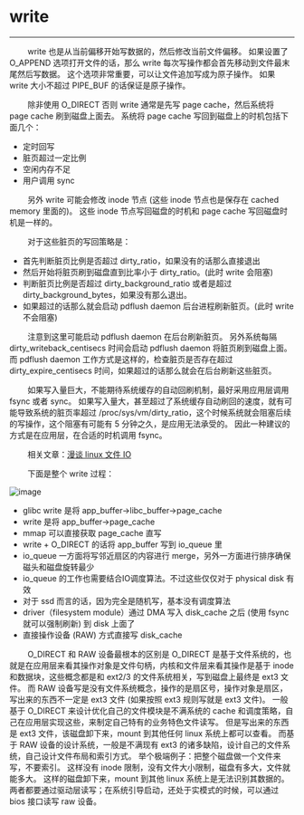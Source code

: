 # write
***

&emsp;&emsp;
write 也是从当前偏移开始写数据的，然后修改当前文件偏移。
如果设置了 O\_APPEND 选项打开文件的话，那么 write 每次写操作都会首先移动到文件最末尾然后写数据。
这个选项非常重要，可以让文件追加写成为原子操作。
如果 write 大小不超过 PIPE\_BUF 的话保证是原子操作。

&emsp;&emsp;
除非使用 O\_DIRECT 否则 write 通常是先写 page cache，然后系统将 page cache 刷到磁盘上面去。
系统将 page cache 写回到磁盘上的时机包括下面几个：

+ 定时回写
+ 脏页超过一定比例
+ 空闲内存不足
+ 用户调用 sync

&emsp;&emsp;
另外 write 可能会修改 inode 节点 (这些 inode 节点也是保存在 cached memory 里面的)。
这些 inode 节点写回磁盘的时机和 page cache 写回磁盘时机是一样的。

&emsp;&emsp;
对于这些脏页的写回策略是：

+ 首先判断脏页比例是否超过 dirty\_ratio，如果没有的话那么直接退出
+ 然后开始将脏页刷到磁盘直到比率小于 dirty\_ratio。(此时 write 会阻塞)
+ 判断脏页比例是否超过 dirty\_background\_ratio 或者是超过 dirty\_background\_bytes，如果没有那么退出。
+ 如果超过的话那么就会启动 pdflush daemon 后台进程刷新脏页。(此时 write 不会阻塞)

&emsp;&emsp;
注意到这里可能启动 pdflush daemon 在后台刷新脏页。
另外系统每隔 dirty\_writeback\_centisecs 时间会启动 pdflush daemon 将脏页刷到磁盘上面。
而 pdflush daemon 工作方式是这样的，检查脏页是否存在超过 dirty\_expire\_centisecs 时间，如果超过的话那么就会在后台刷新这些脏页。

&emsp;&emsp;
如果写入量巨大，不能期待系统缓存的自动回刷机制，最好采用应用层调用 fsync 或者 sync。
如果写入量大，甚至超过了系统缓存自动刷回的速度，就有可能导致系统的脏页率超过 /proc/sys/vm/dirty\_ratio，这个时候系统就会阻塞后续的写操作，这个阻塞有可能有 5 分钟之久，是应用无法承受的。
因此一种建议的方式是在应用层，在合适的时机调用 fsync。

&emsp;&emsp;
相关文章：[漫谈 linux 文件 IO](http://blog.chinaunix.net/uid-27105712-id-3270102.html)

&emsp;&emsp;
下面是整个 write 过程：

![image](/images/3.6/01.gif)

+ glibc write 是将 app\_buffer-\>libc_buffer-\>page\_cache
+ write 是将 app\_buffer-\>page\_cache
+ mmap 可以直接获取 page\_cache 直写
+ write + O\_DIRECT 的话将 app\_buffer 写到 io\_queue 里
+ io\_queue 一方面将写邻近扇区的内容进行 merge，另外一方面进行排序确保磁头和磁盘旋转最少
+ io\_queue 的工作也需要结合IO调度算法。不过这些仅仅对于 physical disk 有效
+ 对于 ssd 而言的话，因为完全是随机写，基本没有调度算法
+ driver（filesystem module）通过 DMA 写入 disk\_cache 之后 (使用 fsync 就可以强制刷新) 到 disk 上面了
+ 直接操作设备 (RAW) 方式直接写 disk\_cache

&emsp;&emsp;
O_DIRECT 和 RAW 设备最根本的区别是 O_DIRECT 是基于文件系统的，也就是在应用层来看其操作对象是文件句柄，内核和文件层来看其操作是基于 inode 和数据块，这些概念都是和 ext2/3 的文件系统相关，写到磁盘上最终是 ext3 文件。
而 RAW 设备写是没有文件系统概念，操作的是扇区号，操作对象是扇区，写出来的东西不一定是 ext3 文件 (如果按照 ext3 规则写就是 ext3 文件)。
一般基于 O_DIRECT 来设计优化自己的文件模块是不满系统的 cache 和调度策略，自己在应用层实现这些，来制定自己特有的业务特色文件读写。
但是写出来的东西是 ext3 文件，该磁盘卸下来，mount 到其他任何 linux 系统上都可以查看。
而基于 RAW 设备的设计系统，一般是不满现有 ext3 的诸多缺陷，设计自己的文件系统，自己设计文件布局和索引方式。
举个极端例子：把整个磁盘做一个文件来写，不要索引。
这样没有 inode 限制，没有文件大小限制，磁盘有多大，文件就能多大。
这样的磁盘卸下来，mount 到其他 linux 系统上是无法识别其数据的。
两者都要通过驱动层读写；在系统引导启动，还处于实模式的时候，可以通过 bios 接口读写 raw 设备。
